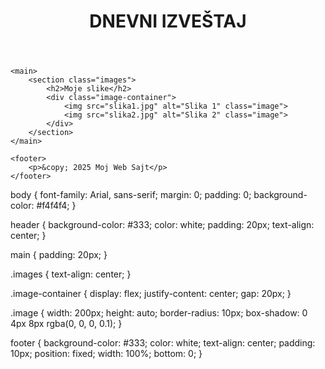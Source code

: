 <!DOCTYPE html>
<html lang="en">
<head>
    <meta charset="UTF-8">
    <meta name="viewport" content="width=device-width, initial-scale=1.0">
    <title>Moj Web Sajt</title>
    <link rel="stylesheet" href="style.css">
</head>
<body>
    <header>
        <h1>DNEVNI IZVEŠTAJ</h1>
    </header>

    <main>
        <section class="images">
            <h2>Moje slike</h2>
            <div class="image-container">
                <img src="slika1.jpg" alt="Slika 1" class="image">
                <img src="slika2.jpg" alt="Slika 2" class="image">
            </div>
        </section>
    </main>

    <footer>
        <p>&copy; 2025 Moj Web Sajt</p>
    </footer>
</body>
</html>

body {
    font-family: Arial, sans-serif;
    margin: 0;
    padding: 0;
    background-color: #f4f4f4;
}

header {
    background-color: #333;
    color: white;
    padding: 20px;
    text-align: center;
}

main {
    padding: 20px;
}

.images {
    text-align: center;
}

.image-container {
    display: flex;
    justify-content: center;
    gap: 20px;
}

.image {
    width: 200px;
    height: auto;
    border-radius: 10px;
    box-shadow: 0 4px 8px rgba(0, 0, 0, 0.1);
}

footer {
    background-color: #333;
    color: white;
    text-align: center;
    padding: 10px;
    position: fixed;
    width: 100%;
    bottom: 0;
}
